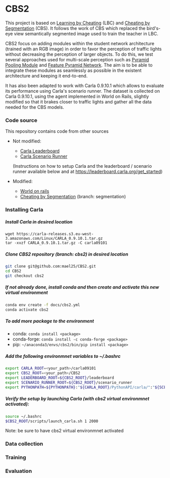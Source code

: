 # CBS2

This project is based on [Learning by Cheating](https://github.com/dotchen/LearningByCheating) (LBC) and [Cheating by Segmentation](https://github.com/thomasvanorden/LBS) (CBS).
It follows the work of CBS which replaced the bird's-eye view semantically segmented
image used to train the teacher in LBC.

CBS2 focus on adding modules within the student network architecture (trained with an RGB image)
in order to favor the perception of traffic lights without decreasing the perception of larger objects.
To do this, we test several approaches used for multi-scale perception such as [Pyramid Pooling Module](https://arxiv.org/abs/1612.01105) and [Feature Pyramid Network](https://arxiv.org/abs/1612.03144).
The aim is to be able to integrate these modules as seamlessly as possible in the existent architecture
and keeping it end-to-end.

It has also been adapted to work with Carla 0.9.10.1 which allows to evaluate its performance using Carla's scenario runner.
The dataset is collected on Carla 0.9.10.1, using the agent implemented in World on Rails, slightly modified so that it brakes
closer to traffic lights and gather all the data needed for the CBS models.

### Code source

This repository contains code from other sources
- Not modified:
  - [Carla Leaderboard](https://github.com/carla-simulator/leaderboard)
  - [Carla Scenario Runner](https://github.com/carla-simulator/scenario_runner)

  (Instructions on how to setup Carla and the leaderboard / scenario runner available below and at https://leaderboard.carla.org/get_started)

- Modified:
  - [World on rails](https://github.com/dotchen/WorldOnRails)
  - [Cheating by Segmentation](https://github.com/thomasvanorden/LBS) (branch: segmentation)


### Installing Carla

##### Install Carla in desired location
```
wget https://carla-releases.s3.eu-west-3.amazonaws.com/Linux/CARLA_0.9.10.1.tar.gz
tar -xvzf CARLA_0.9.10.1.tar.gz -C carla09101
```
##### Clone CBS2 repository (branch: cbs2) in desired location
```bash
git clone git@github.com:mael25/CBS2.git
cd CBS2
git checkout cbs2
```
##### If not already done, install conda and then create and activate this new virtual environment
```bash
conda env create -f docs/cbs2.yml
conda activate cbs2
```
##### To add more package to the environment

- conda: ```conda install <package>```
- conda-forge: ```conda install -c conda-forge <package>```
- pip: ```~/anaconda3/envs/cbs2/bin/pip install <package>```


##### Add the following environmnet variables to ~/.bashrc
```bash
export CARLA_ROOT=<your_path>/carla09101
export CBS2_ROOT=<your_path>/CBS2
export LEADERBOARD_ROOT=${CBS2_ROOT}/leaderboard
export SCENARIO_RUNNER_ROOT=${CBS2_ROOT}/scenario_runner
export PYTHONPATH=${PYTHONPATH}:"${CARLA_ROOT}/PythonAPI/carla/":"${SCENARIO_RUNNER_ROOT}":"${LEADERBOARD_ROOT}":"${CARLA_ROOT}/PythonAPI/carla/dist/carla-0.9.10-py3.7-linux-x86_64.egg"
```
##### Verify the setup by launching Carla (with cbs2 virtual environmnet activated):
```bash
source ~/.bashrc
$CBS2_ROOT/scripts/launch_carla.sh 1 2000
```
Note: be sure to have cbs2 virtual environmnet activated
### Data collection


### Training


### Evaluation
